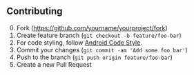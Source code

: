 ## Contributing

0. Fork (<https://github.com/yourname/yourproject/fork>)
1. Create feature branch (`git checkout -b feature/foo-bar`)
2. For code styling, follow [Android Code Style](https://source.android.com/source/code-style).
3. Commit your changes (`git commit -am 'Add some foo bar'`)
4. Push to the branch (`git push origin feature/foo-bar`)
5. Create a new Pull Request